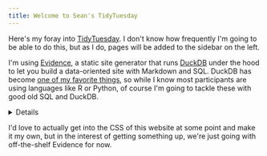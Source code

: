 ```yaml
---
title: Welcome to Sean's TidyTuesday
---
```


Here's my foray into [TidyTuesday](https://tidytues.day/). I don't know how frequently I'm going to be able to do this, but as I do, pages will be added to the sidebar on the left.

I'm using [Evidence](https://www.evidence.dev/), a static site generator that runs [DuckDB](https://duckdb.org/) under the hood to let you build a data-oriented site with Markdown and SQL. DuckDB has become [one of my favorite things](https://seanlunsford.com/2024/bringing-sql-to-a-python-fight/), so while I know most participants are using languages like R or Python, of course I'm going to tackle these with good old SQL and DuckDB.

<Details title='Peeking under the hood'>
You can show/hide the SQL queries behind this data from the <code>•••</code> menu in the upper right.
</Details>

I'd love to actually get into the CSS of this website at some point and make it my own, but in the interest of getting something up, we're just going with off-the-shelf Evidence for now.
